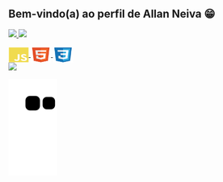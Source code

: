 ## Bem-vindo(a) ao perfil de Allan Neiva 😁

 <di>
  <a href="https://github.com/Allan-Neiva">
  <img height="180em" src="https://github-readme-stats.vercel.app/api?username=Allan-Neiva&show_icons=true&theme=dracula&include_all_commits=true&count_private=true"/>
  <img height="180em" src="github-readme-stats-sigma-five.vercel.app/top-langs/?username=Allan-Neiva&layout=compact&langs_count=6&theme=tokyonight"/>
</div>
<div style="display: inline_block"><br>
  <img align="center" alt="Js" height="30" width="40" src="https://raw.githubusercontent.com/devicons/devicon/master/icons/javascript/javascript-plain.svg">
  <img align="center" alt="HTML" height="30" width="40" src="https://raw.githubusercontent.com/devicons/devicon/master/icons/html5/html5-original.svg">
  <img align="center" alt="CSS" height="30" width="40" src="https://raw.githubusercontent.com/devicons/devicon/master/icons/css3/css3-original.svg">
</div>
 
<div> 
  <a href="https://www.linkedin.com" target="_blank"><img src="https://img.shields.io/badge/-LinkedIn-%230077B5?style=for-the-badge&logo=linkedin&logoColor=white" target="_blank"></a> 
 
  ![Snake animation](https://github.com/Allan-Neiva/Allan-Neiva/blob/output/github-contribution-grid-snake.svg)

</div>
